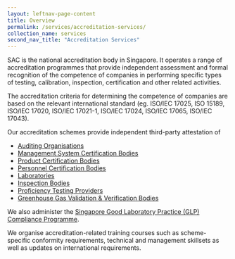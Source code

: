 ```yaml
---
layout: leftnav-page-content
title: Overview
permalink: /services/accreditation-services/
collection_name: services
second_nav_title: "Accreditation Services"
---
```


SAC is the national accreditation body in Singapore. It operates a range of accreditation programmes that provide independent assessment and formal recognition of the competence of companies in performing specific types of testing, calibration, inspection, certification and other related activities.

The accreditation criteria for determining the competence of companies are based on the relevant international standard (eg. ISO/IEC 17025, ISO 15189, ISO/IEC 17020, ISO/IEC 17021-1, ISO/IEC 17024, ISO/IEC 17065, ISO/IEC 17043).

Our accreditation schemes provide independent third-party attestation of 
* [Auditing Organisations](auditing-organisations)
* [Management System Certification Bodies](certification-bodies)
* [Product Certification Bodies](certification-bodies#product-certification-body)
* [Personnel Certification Bodies](certification-bodies#personnel-certification-body)
* [Laboratories](laboratories) 
* [Inspection Bodies](inspection-bodies) 
* [Proficiency Testing Providers](proficiency-testing-providers)
* [Greenhouse Gas Validation & Verification Bodies](validation-and-verification-bodies)

We also administer the [Singapore Good Laboratory Practice (GLP) Compliance Programme](/services/accreditation-services/glp-compliance-monitoring).

We organise accreditation-related training courses such as scheme-specific conformity requirements, technical and management skillsets as well as updates on international requirements. 
